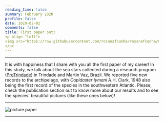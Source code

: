 ```yaml
--- 
reading_time: false
summary: February 2020
profile: false
date: 2020-02-01
comments: false
title: First paper out!
<p align "left">
<img src="https://raw.githubusercontent.com/rosanafcunha/rosanafcunha/master/static/media/trindade.png" >
</p>
---
```


---

It is with happiness that I share with you all the first paper of my career! In this study, we talk about the sea stars collected during a research program ([ProTrindade](https://www.marinha.mil.br/secirm/sites/www.marinha.mil.br.secirm/files/publicacoes/protrindade/protrindade-10anos.pdf)) in Trindade and Martin Vaz, Brazil. We reported five new records to the archipelago, with _Copidaster lymani_ A.H. Clark, 1948 also being the first record of the species in the southwestern Atlantic. Please, check the publication section out to know more about our results and to see the species' beautiful pictures (like these ones below)! 

---
![picture paper](https://raw.githubusercontent.com/rosanafcunha/rosanafcunha/master/static/media/trindade.png "Paper 2020")

---
